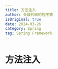 ```yaml
---
title: 方法注入
author: 会敲代码的程序猿
isOriginal: true
date: 2024-03-26
category: Spring
tag: Spring Framework
---
```


# 方法注入
